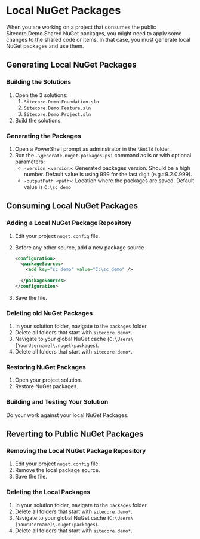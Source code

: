 # Local NuGet Packages

When you are working on a project that consumes the public Sitecore.Demo.Shared NuGet packages, you might need to apply some changes to the shared code or items. In that case, you must generate local NuGet packages and use them.

## Generating Local NuGet Packages

### Building the Solutions

1. Open the 3 solutions:
    1. `Sitecore.Demo.Foundation.sln`
    2. `Sitecore.Demo.Feature.sln`
    3. `Sitecore.Demo.Project.sln`
2. Build the solutions.

### Generating the Packages

1. Open a PowerShell prompt as adminstrator in the `\Build` folder.
2. Run the `.\generate-nuget-packages.ps1` command as is or with optional parameters:
    - `-version <version>`: Generated packages version. Should be a high number. Default value is using 999 for the last digit (e.g.: 9.2.0.999).
    - `-outputPath <path>`: Location where the packages are saved. Default value is `C:\sc_demo`

## Consuming Local NuGet Packages

### Adding a Local NuGet Package Repository

1. Edit your project `nuget.config` file.
2. Before any other source, add a new package source

    ```xml
    <configuration>
      <packageSources>
        <add key="sc_demo" value="C:\sc_demo" />
        ...
      </packageSources>
    </configuration>
    ```

3. Save the file.

### Deleting old NuGet Packages

1. In your solution folder, navigate to the `packages` folder.
2. Delete all folders that start with `sitecore.demo*`.
3. Navigate to your global NuGet cache (`C:\Users\[YourUsername]\.nuget\packages`).
4. Delete all folders that start with `sitecore.demo*`.

### Restoring NuGet Packages

1. Open your project solution.
2. Restore NuGet packages.

### Building and Testing Your Solution

Do your work against your local NuGet Packages.

## Reverting to Public NuGet Packages

### Removing the Local NuGet Package Repository

1. Edit your project `nuget.config` file.
2. Remove the local package source.
3. Save the file.

### Deleting the Local Packages

1. In your solution folder, navigate to the `packages` folder.
2. Delete all folders that start with `sitecore.demo*`.
3. Navigate to your global NuGet cache (`C:\Users\[YourUsername]\.nuget\packages`).
4. Delete all folders that start with `sitecore.demo*`.
